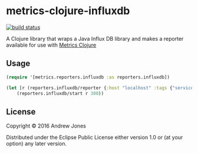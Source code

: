 # metrics-clojure-influxdb

[![build status](https://travis-ci.org/ahjones/metrics-clojure-influxdb.svg?branch=master)](https://travis-ci.org/ahjones/metrics-clojure-influxdb)

A Clojure library that wraps a Java Influx DB library and makes a
reporter available for use with
[Metrics Clojure](https://github.com/sjl/metrics-clojure)

## Usage

```Clojure
(require '[metrics.reporters.influxdb :as reporters.influxdb])

(let [r (reporters.influxdb/reporter {:host "localhost" :tags {"service" "demo"}})]
    (reporters.influxdb/start r 300))
```

## License

Copyright © 2016 Andrew Jones

Distributed under the Eclipse Public License either version 1.0 or (at
your option) any later version.
